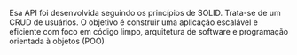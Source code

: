 Esa API foi desenvolvida seguindo os princípios de SOLID. 
Trata-se de um CRUD de usuários. 
O objetivo é construir uma aplicação escalável e eficiente com foco em código limpo, arquitetura de software e programação orientada à objetos (POO)
